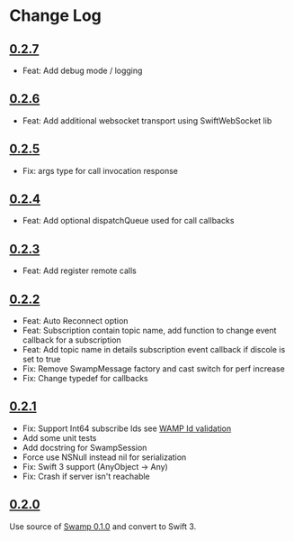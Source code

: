 # Change Log

## [0.2.7](https://gitlab.com/danysousa/SwiftWamp/tree/0.2.7)
* Feat: Add debug mode / logging

## [0.2.6](https://gitlab.com/danysousa/SwiftWamp/tree/0.2.6)
* Feat: Add additional websocket transport using SwiftWebSocket lib

## [0.2.5](https://gitlab.com/danysousa/SwiftWamp/tree/0.2.5)
* Fix: args type for call invocation response

## [0.2.4](https://gitlab.com/danysousa/SwiftWamp/tree/0.2.4)
* Feat: Add optional dispatchQueue used for call callbacks

## [0.2.3](https://gitlab.com/danysousa/SwiftWamp/tree/0.2.3)
* Feat: Add register remote calls

## [0.2.2](https://gitlab.com/danysousa/SwiftWamp/tree/0.2.2)
* Feat: Auto Reconnect option
* Feat: Subscription contain topic name, add function to change event callback for a subscription
* Feat: Add topic name in details subscription event callback if discole is set to true
* Fix: Remove SwampMessage factory and cast switch for perf increase 
* Fix: Change typedef for callbacks

## [0.2.1](https://gitlab.com/danysousa/SwiftWamp/tree/0.2.1)
* Fix: Support Int64 subscribe Ids see [WAMP Id validation](http://autobahn.ws/python/_modules/autobahn/wamp/message.html) 
* Add some unit tests
* Add docstring for SwampSession
* Force use NSNull instead nil for serialization
* Fix: Swift 3 support (AnyObject -> Any)
* Fix: Crash if server isn't reachable

## [0.2.0](https://gitlab.com/danysousa/SwiftWamp/tree/0.2.0)
Use source of [Swamp 0.1.0](https://github.com/iscriptology/swamp/releases/tag/0.1.0) and convert to Swift 3.
